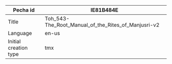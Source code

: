 |Pecha id | IE81B484E
| --- | --- 
|Title | Toh_543-The_Root_Manual_of_the_Rites_of_Manjusri-v2 
|Language | en-us
|Initial creation type | tmx